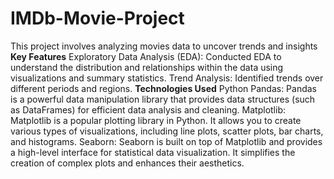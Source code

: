# IMDb-Movie-Project
This project involves analyzing movies data to uncover trends and insights
**Key Features**
Exploratory Data Analysis (EDA): Conducted EDA to understand the distribution and relationships within the data using visualizations and summary statistics.
Trend Analysis: Identified  trends over different periods and regions.
**Technologies Used**
Python Pandas: Pandas is a powerful data manipulation library that provides data structures (such as DataFrames) for efficient data analysis and cleaning.
Matplotlib: Matplotlib is a popular plotting library in Python. It allows you to create various types of visualizations, including line plots, scatter plots, bar charts, and histograms.
Seaborn: Seaborn is built on top of Matplotlib and provides a high-level interface for statistical data visualization. It simplifies the creation of complex plots and enhances their aesthetics.
